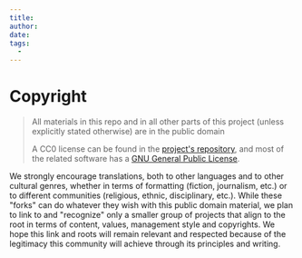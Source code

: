 ```yaml
---
title: 
author:
date: 
tags:
  - 
---
```

# Copyright

> All materials in this repo and in all other parts of this project (unless explicitly stated otherwise) are in the public domain
>
> A CC0 license can be found in the [project's repository](https://github.com/pluralitybook/plurality/blob/08ed3dff4071905bf2f741ec55b09127d340db87/LICENSE), and most of the related software has a [GNU General Public License](https://en.wikipedia.org/wiki/GNU_General_Public_License).  

We strongly encourage translations, both to other languages and to other cultural genres, whether in terms of formatting (fiction, journalism, etc.) or to different communities (religious, ethnic, disciplinary, etc.).  While these "forks" can do whatever they wish with this public domain material, we plan to link to and "recognize" only a smaller group of projects that align to the root in terms of content, values, management style and copyrights. We hope this link and roots will remain relevant and respected because of the legitimacy this community will achieve through its principles and writing.
